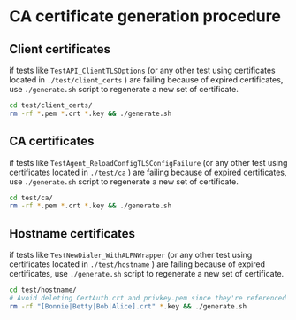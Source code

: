 # CA certificate generation procedure

## Client certificates
if tests like `TestAPI_ClientTLSOptions` (or any other test using certificates located in `./test/client_certs` ) are failing because of expired certificates, use `./generate.sh` script to regenerate a new set of certificate.

``` bash
cd test/client_certs/
rm -rf *.pem *.crt *.key && ./generate.sh
```

## CA certificates
if tests like `TestAgent_ReloadConfigTLSConfigFailure` (or any other test using certificates located in `./test/ca` ) are failing because of expired certificates, use `./generate.sh` script to regenerate a new set of certificate.

``` bash
cd test/ca/
rm -rf *.pem *.crt *.key && ./generate.sh
```

## Hostname certificates

if tests like `TestNewDialer_WithALPNWrapper` (or any other test using certificates located in `./test/hostname` ) are failing because of expired certificates, use `./generate.sh` script to regenerate a new set of certificate.

``` bash
cd test/hostname/
# Avoid deleting CertAuth.crt and privkey.pem since they're referenced in myca.conf
rm -rf "[Bonnie|Betty|Bob|Alice].crt" *.key && ./generate.sh
```